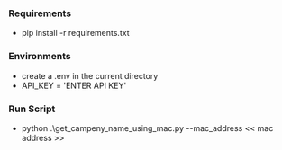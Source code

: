 ### Requirements
* pip install -r requirements.txt
### Environments
* create a .env in the current directory
* API_KEY = 'ENTER API KEY'
### Run Script
* python .\get_campeny_name_using_mac.py --mac_address << mac address >>